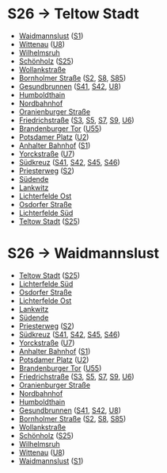 # S26 → Teltow Stadt
* [Waidmannslust](../stations/Waidmannslust.md) ([S1](S1.md))
* [Wittenau](../stations/Wittenau.md) ([U8](U8.md))
* [Wilhelmsruh](../stations/Wilhelmsruh.md)
* [Schönholz](../stations/Schönholz.md) ([S25](S25.md))
* [Wollankstraße](../stations/Wollankstraße.md)
* [Bornholmer Straße](../stations/Bornholmer-Straße.md) ([S2](S2.md), [S8](S8.md), [S85](S85.md))
* [Gesundbrunnen](../stations/Gesundbrunnen.md) ([S41](S41.md), [S42](S42.md), [U8](U8.md))
* [Humboldthain](../stations/Humboldthain.md)
* [Nordbahnhof](../stations/Nordbahnhof.md)
* [Oranienburger Straße](../stations/Oranienburger-Straße.md)
* [Friedrichstraße](../stations/Friedrichstraße.md) ([S3](S3.md), [S5](S5.md), [S7](S7.md), [S9](S9.md), [U6](U6.md))
* [Brandenburger Tor](../stations/Brandenburger-Tor.md) ([U55](U55.md))
* [Potsdamer Platz](../stations/Potsdamer-Platz.md) ([U2](U2.md))
* [Anhalter Bahnhof](../stations/Anhalter-Bahnhof.md) ([S1](S1.md))
* [Yorckstraße](../stations/Yorckstraße.md) ([U7](U7.md))
* [Südkreuz](../stations/Südkreuz.md) ([S41](S41.md), [S42](S42.md), [S45](S45.md), [S46](S46.md))
* [Priesterweg](../stations/Priesterweg.md) ([S2](S2.md))
* [Südende](../stations/Südende.md)
* [Lankwitz](../stations/Lankwitz.md)
* [Lichterfelde Ost](../stations/Lichterfelde-Ost.md)
* [Osdorfer Straße](../stations/Osdorfer-Straße.md)
* [Lichterfelde Süd](../stations/Lichterfelde-Süd.md)
* [Teltow Stadt](../stations/Teltow-Stadt.md) ([S25](S25.md))

# S26 → Waidmannslust
* [Teltow Stadt](../stations/Teltow-Stadt.md) ([S25](S25.md))
* [Lichterfelde Süd](../stations/Lichterfelde-Süd.md)
* [Osdorfer Straße](../stations/Osdorfer-Straße.md)
* [Lichterfelde Ost](../stations/Lichterfelde-Ost.md)
* [Lankwitz](../stations/Lankwitz.md)
* [Südende](../stations/Südende.md)
* [Priesterweg](../stations/Priesterweg.md) ([S2](S2.md))
* [Südkreuz](../stations/Südkreuz.md) ([S41](S41.md), [S42](S42.md), [S45](S45.md), [S46](S46.md))
* [Yorckstraße](../stations/Yorckstraße.md) ([U7](U7.md))
* [Anhalter Bahnhof](../stations/Anhalter-Bahnhof.md) ([S1](S1.md))
* [Potsdamer Platz](../stations/Potsdamer-Platz.md) ([U2](U2.md))
* [Brandenburger Tor](../stations/Brandenburger-Tor.md) ([U55](U55.md))
* [Friedrichstraße](../stations/Friedrichstraße.md) ([S3](S3.md), [S5](S5.md), [S7](S7.md), [S9](S9.md), [U6](U6.md))
* [Oranienburger Straße](../stations/Oranienburger-Straße.md)
* [Nordbahnhof](../stations/Nordbahnhof.md)
* [Humboldthain](../stations/Humboldthain.md)
* [Gesundbrunnen](../stations/Gesundbrunnen.md) ([S41](S41.md), [S42](S42.md), [U8](U8.md))
* [Bornholmer Straße](../stations/Bornholmer-Straße.md) ([S2](S2.md), [S8](S8.md), [S85](S85.md))
* [Wollankstraße](../stations/Wollankstraße.md)
* [Schönholz](../stations/Schönholz.md) ([S25](S25.md))
* [Wilhelmsruh](../stations/Wilhelmsruh.md)
* [Wittenau](../stations/Wittenau.md) ([U8](U8.md))
* [Waidmannslust](../stations/Waidmannslust.md) ([S1](S1.md))
